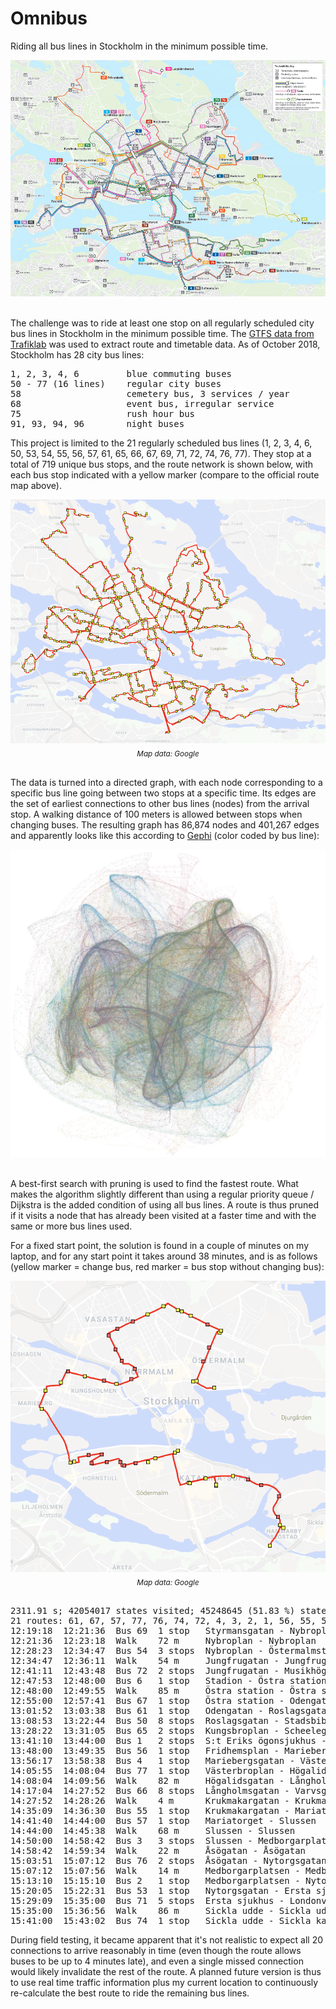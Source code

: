 # Omnibus

Riding all bus lines in Stockholm in the minimum possible time.

<div align="middle">
<img src="bus-lines.jpg">
</div>
<br/>

The challenge was to ride at least one stop on all regularly scheduled city bus lines in Stockholm
in the minimum possible time. The
[GTFS data from Trafiklab](https://www.trafiklab.se/api/gtfs-regional-beta)
was used to extract route and timetable data. As of October 2018, Stockholm has 28 city bus lines:

<pre>
1, 2, 3, 4, 6         blue commuting buses
50 - 77 (16 lines)    regular city buses
58                    cemetery bus, 3 services / year
68                    event bus, irregular service
75                    rush hour bus
91, 93, 94, 96        night buses
</pre>

This project is limited to the 21 regularly scheduled bus lines
(1, 2, 3, 4, 6, 50, 53, 54, 55, 56, 57, 61, 65, 66, 67, 69, 71, 72, 74, 76, 77).
They stop at a total of 719 unique bus stops, and the route network is shown below,
with each bus stop indicated with a yellow marker (compare to the official route map
above).

<div align="middle">
<img src="all-routes.png">
<br/>
<sub><i>
Map data: Google
</i></sub>
</div>
<br/>

The data is turned into a directed graph, with each node corresponding to a specific bus
line going between two stops at a specific time. Its edges are the set of earliest
connections to other bus lines (nodes) from the arrival stop. A walking distance of
100 meters is allowed between stops when changing buses. The resulting graph has
86,874 nodes and 401,267 edges and apparently looks like this according to
[Gephi](https://gephi.org/) (color coded by bus line):

<div align="middle">
<img src="graph.jpg">
</div>
<br/>

A best-first search with pruning is used to find the fastest route.  What makes the algorithm slightly
different than using a regular priority queue / Dijkstra is the added condition of using all
bus lines. A route is thus pruned if it visits a node that has already been visited at a faster
time and with the same or more bus lines used.

For a fixed start point, the solution is found in a couple of minutes on my laptop, and for any
start point it takes around 38 minutes, and is as follows (yellow marker = change bus, red marker =
bus stop without changing bus):

<div align="middle">
<img src="route-21.png">
<br/>
<sub><i>
Map data: Google
</i></sub>
</div>
<br/>

<pre>
2311.91 s; 42054017 states visited; 45248645 (51.83 %) states pruned; 3588365 states queued
21 routes: 61, 67, 57, 77, 76, 74, 72, 4, 3, 2, 1, 56, 55, 53, 71, 69, 66, 65, 6, 54, 50
12:19:18  12:21:36  Bus 69  1 stop   Styrmansgatan - Nybroplan
12:21:36  12:23:18  Walk    72 m     Nybroplan - Nybroplan
12:28:23  12:34:47  Bus 54  3 stops  Nybroplan - Östermalmstorg - Karlavägen - Jungfrugatan
12:34:47  12:36:11  Walk    54 m     Jungfrugatan - Jungfrugatan
12:41:11  12:43:48  Bus 72  2 stops  Jungfrugatan - Musikhögskolan - Stadion
12:47:53  12:48:00  Bus 6   1 stop   Stadion - Östra station
12:48:00  12:49:55  Walk    85 m     Östra station - Östra station
12:55:00  12:57:41  Bus 67  1 stop   Östra station - Odengatan
13:01:52  13:03:38  Bus 61  1 stop   Odengatan - Roslagsgatan
13:08:53  13:22:44  Bus 50  8 stops  Roslagsgatan - Stadsbiblioteket - Odenplan - Vasaparken - Sabbatsbergs sjukhus - Tegnérgatan - Norra Bantorget - Cityterminalen - Kungsbroplan
13:28:22  13:31:05  Bus 65  2 stops  Kungsbroplan - Scheelegatan - S:t Eriks ögonsjukhus
13:41:10  13:44:00  Bus 1   2 stops  S:t Eriks ögonsjukhus - S:t Eriksgatan - Fridhemsplan
13:48:00  13:49:35  Bus 56  1 stop   Fridhemsplan - Mariebergsgatan
13:56:17  13:58:38  Bus 4   1 stop   Mariebergsgatan - Västerbroplan
14:05:55  14:08:04  Bus 77  1 stop   Västerbroplan - Högalidsgatan
14:08:04  14:09:56  Walk    82 m     Högalidsgatan - Långholmsgatan
14:17:04  14:27:52  Bus 66  8 stops  Långholmsgatan - Varvsgatan - Skinnarviken - Högalidskyrkan - Ansgariegatan - Ringvägen - Zinkensdamm - Hornsgatan/Rosenlundsgatan - Krukmakargatan
14:27:52  14:28:26  Walk    4 m      Krukmakargatan - Krukmakargatan
14:35:09  14:36:30  Bus 55  1 stop   Krukmakargatan - Mariatorget
14:41:40  14:44:00  Bus 57  1 stop   Mariatorget - Slussen
14:44:00  14:45:38  Walk    68 m     Slussen - Slussen
14:50:00  14:58:42  Bus 3   3 stops  Slussen - Medborgarplatsen - Nytorgsgatan - Åsögatan
14:58:42  14:59:34  Walk    22 m     Åsögatan - Åsögatan
15:03:51  15:07:12  Bus 76  2 stops  Åsögatan - Nytorgsgatan - Medborgarplatsen
15:07:12  15:07:56  Walk    14 m     Medborgarplatsen - Medborgarplatsen
15:13:10  15:15:10  Bus 2   1 stop   Medborgarplatsen - Nytorgsgatan
15:20:05  15:22:31  Bus 53  1 stop   Nytorgsgatan - Ersta sjukhus
15:29:09  15:35:00  Bus 71  5 stops  Ersta sjukhus - Londonviadukten - Danvikstull - Henriksdal - Kanalvägen - Sickla udde
15:35:00  15:36:56  Walk    86 m     Sickla udde - Sickla udde
15:41:00  15:43:02  Bus 74  1 stop   Sickla udde - Sickla kaj
</pre>

During field testing, it became apparent that it's not realistic to expect all 20 connections to
arrive reasonably in time (even though the route allows buses to be up to 4 minutes late), and
even a single missed connection would likely invalidate the rest of the route. A planned future
version is thus to use real time traffic information plus my current location to continuously
re-calculate the best route to ride the remaining bus lines.
